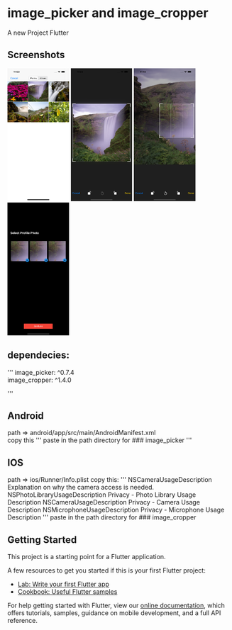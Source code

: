 # image_picker and image_cropper

A new Project Flutter 


## Screenshots
<img src="ss1.png" height="300" /> <img src="ss2.png" height="300" /> <img src="ss3.png" height="300" /> <img src="ss4.png" height="300" />

## dependecies:
  '''
  image_picker: ^0.7.4
  <br/>
  image_cropper: ^1.4.0
  
  '''
## Android
 path => android/app/src/main/AndroidManifest.xml
 <br/>
 copy this 
    '''
     <activity
        android:name="com.yalantis.ucrop.UCropActivity"
        android:screenOrientation="portrait"
        android:theme="@style/Theme.AppCompat.Light.NoActionBar"
      />
      paste in the path directory for ### image_picker
    '''
## IOS 
path => ios/Runner/Info.plist
copy this:
'''
<key>NSCameraUsageDescription</key>
<string>Explanation on why the camera access is needed.</string>	<key>NSPhotoLibraryUsageDescription</key>
<string>Privacy - Photo Library Usage Description</string>	<key>NSCameraUsageDescription</key>
<string>Privacy - Camera Usage Description</string>
<key>NSMicrophoneUsageDescription</key>
<string>Privacy - Microphone Usage Description</string>
'''
paste in the path directory for ### image_cropper


## Getting Started

This project is a starting point for a Flutter application.

A few resources to get you started if this is your first Flutter project:

- [Lab: Write your first Flutter app](https://flutter.dev/docs/get-started/codelab)
- [Cookbook: Useful Flutter samples](https://flutter.dev/docs/cookbook)

For help getting started with Flutter, view our
[online documentation](https://flutter.dev/docs), which offers tutorials,
samples, guidance on mobile development, and a full API reference.

